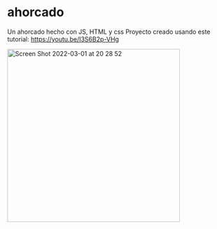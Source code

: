 # ahorcado
Un ahorcado hecho con JS, HTML y css
Proyecto creado usando este tutorial: https://youtu.be/I3S6B2p-VHg

<img width="394" alt="Screen Shot 2022-03-01 at 20 28 52" src="https://user-images.githubusercontent.com/26985597/156266259-2d5f1f1c-252c-46a9-aa7b-665ac958e37e.png">
